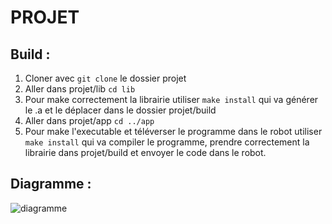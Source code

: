 
# PROJET

## Build :
1. Cloner avec `git clone` le dossier projet
2. Aller dans projet/lib `cd lib`
3. Pour make correctement la librairie utiliser `make install` qui va générer le .a et le déplacer dans le dossier projet/build
4. Aller dans projet/app `cd ../app`
5. Pour make l'executable et téléverser le programme dans le robot utiliser `make install` qui va compiler le programme, prendre correctement la librairie dans projet/build et envoyer le code dans le robot.

## Diagramme :
![diagramme](/images/diagramme.png)

